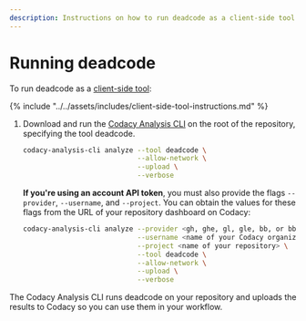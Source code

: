```yaml
---
description: Instructions on how to run deadcode as a client-side tool on Codacy.
---
```


# Running deadcode

To run deadcode as a [client-side tool](client-side-tools.md):

<!-- NOTE
     include-markdown breaks the final list in two, use include instead. -->
{% include "../../assets/includes/client-side-tool-instructions.md" %}

1.  Download and run the [Codacy Analysis CLI](https://github.com/codacy/codacy-analysis-cli#install) on the root of the repository, specifying the tool deadcode.

    ```bash
    codacy-analysis-cli analyze --tool deadcode \
                                --allow-network \
                                --upload \
                                --verbose
    ```

    **If you're using an account API token**, you must also provide the flags `--provider`, `--username`, and `--project`. You can obtain the values for these flags from the URL of your repository dashboard on Codacy:

    ```bash
    codacy-analysis-cli analyze --provider <gh, ghe, gl, gle, bb, or bbe> \
                                --username <name of your Codacy organization> \
                                --project <name of your repository> \
                                --tool deadcode \
                                --allow-network \
                                --upload \
                                --verbose
    ```

The Codacy Analysis CLI runs deadcode on your repository and uploads the results to Codacy so you can use them in your workflow.
